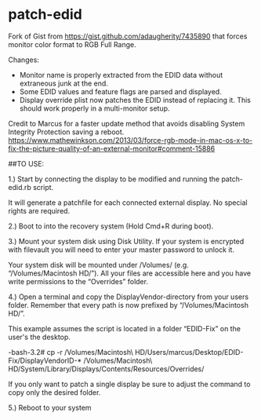 # patch-edid
Fork of Gist from https://gist.github.com/adaugherity/7435890 that forces monitor color format to RGB Full Range.

Changes:
  * Monitor name is properly extracted from the EDID data without extraneous junk at the end.
  * Some EDID values and feature flags are parsed and displayed.
  * Display override plist now patches the EDID instead of replacing it.  This should work properly in a multi-monitor setup.

Credit to Marcus for a faster update method that avoids disabling System Integrity Protection saving a reboot.
https://www.mathewinkson.com/2013/03/force-rgb-mode-in-mac-os-x-to-fix-the-picture-quality-of-an-external-monitor#comment-15886

##TO USE:

1.) Start by connecting the display to be modified and running the patch-edid.rb script.

It will generate a patchfile for each connected external display.  No special rights are required.

2.) Boot to into the recovery system (Hold Cmd+R during boot).

3.) Mount your system disk using Disk Utility.  If your system is encrypted with filevault you will need to enter your master password to unlock it.

Your system disk will be mounted under /Volumes/ (e.g. “/Volumes/Macintosh HD/”).  All your files are accessible here and you have write permissions to the “Overrides” folder. 

4.) Open a terminal and copy the DisplayVendor-directory from your users folder. Remember that every path is now prefixed by “/Volumes/Macintosh HD/”.

This example assumes the script is located in a folder “EDID-Fix” on the user's the desktop.

-bash-3.2# cp -r /Volumes/Macintosh\ HD/Users/marcus/Desktop/EDID-Fix/DisplayVendorID-* /Volumes/Macintosh\ HD/System/Library/Displays/Contents/Resources/Overrides/

If you only want to patch a single display be sure to adjust the command to copy only the desired folder.

5.) Reboot to your system
